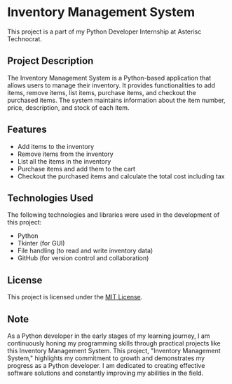 # Inventory Management System

This project is a part of my Python Developer Internship at Asterisc Technocrat.

## Project Description

The Inventory Management System is a Python-based application that allows users to manage their inventory. It provides functionalities to add items, remove items, list items, purchase items, and checkout the purchased items. The system maintains information about the item number, price, description, and stock of each item.

## Features

- Add items to the inventory
- Remove items from the inventory
- List all the items in the inventory
- Purchase items and add them to the cart
- Checkout the purchased items and calculate the total cost including tax

## Technologies Used

The following technologies and libraries were used in the development of this project:

- Python
- Tkinter (for GUI)
- File handling (to read and write inventory data)
- GitHub (for version control and collaboration)

## License

This project is licensed under the [MIT License](LICENSE).

## Note

As a Python developer in the early stages of my learning journey, I am continuously honing my programming skills through practical projects like this Inventory Management System. This project, "Inventory Management System," highlights my commitment to growth and demonstrates my progress as a Python developer. I am dedicated to creating effective software solutions and constantly improving my abilities in the field.
